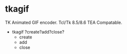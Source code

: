 # tkagif
TK Animated GIF encoder.
Tcl/Tk 8.5/8.6 TEA Compatable.
* tkagif ?create?add?close?
  * create <filename> <width> <height>
  * add <image>
  * close
